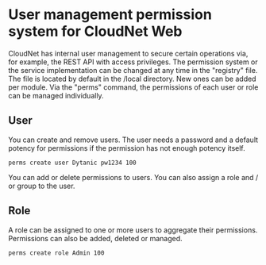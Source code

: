 # User management permission system for CloudNet Web

CloudNet has internal user management to secure certain operations via, for example, the REST API with access privileges.
The permission system or the service implementation can be changed at any time in the "registry" file.
The file is located by default in the /local directory. New ones can be added per module.
Via the "perms" command, the permissions of each user or role can be managed individually.

## User

You can create and remove users. The user needs a password and a default potency for permissions if the permission has not enough
potency itself.

```
perms create user Dytanic pw1234 100
```

You can add or delete permissions to users. You can also assign a role and / or group to the user.

## Role

A role can be assigned to one or more users to aggregate their permissions.
Permissions can also be added, deleted or managed.

```
perms create role Admin 100
```